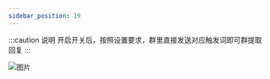 ```yaml
---
sidebar_position: 19
---
```


:::caution 说明
开启开关后，按照设置要求，群里直接发送对应触发词即可群提取回复
:::

![图片](/img/doc/高级功能/高级首页/网页内容提取.png)